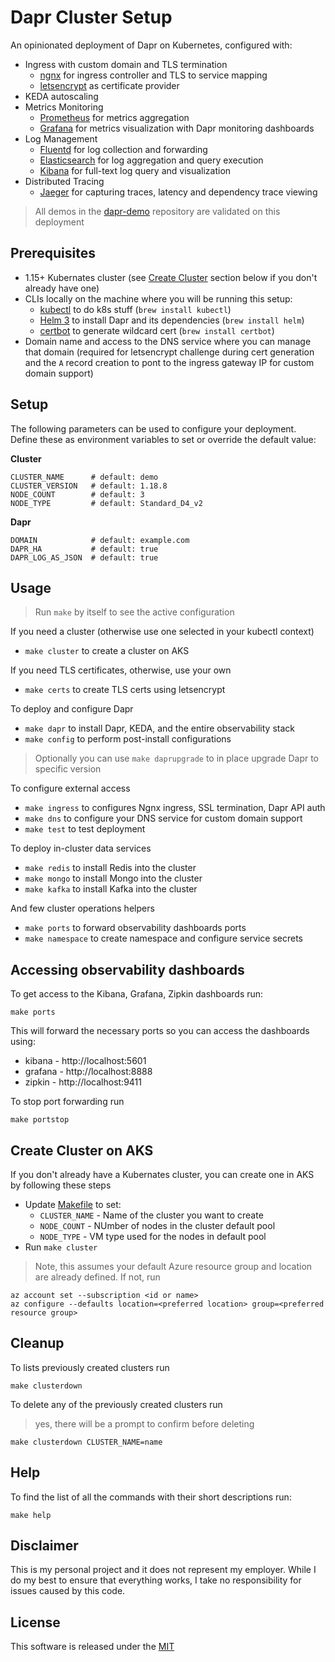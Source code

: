 # Dapr Cluster Setup

An opinionated deployment of Dapr on Kubernetes, configured with:

* Ingress with custom domain and TLS termination
  * [ngnx](https://nginx.org/en/) for ingress controller and TLS to service mapping 
  * [letsencrypt](https://letsencrypt.org/) as certificate provider
* KEDA autoscaling
* Metrics Monitoring
  * [Prometheus](https://prometheus.io/) for metrics aggregation
  * [Grafana](https://grafana.com/) for metrics visualization with Dapr monitoring dashboards
* Log Management
  * [Fluentd](https://www.fluentd.org/) for log collection and forwarding
  * [Elasticsearch](https://www.elastic.co/) for log aggregation and query execution
  * [Kibana](https://www.elastic.co/products/kibana) for full-text log query and visualization
* Distributed Tracing
  * [Jaeger](https://www.jaegertracing.io/) for capturing traces, latency and dependency trace viewing

> All demos in the [dapr-demo](../) repository are validated on this deployment
  
## Prerequisites

* 1.15+ Kubernates cluster (see [Create Cluster](#create-cluster-on-aks) section below if you don't already have one)
* CLIs locally on the machine where you will be running this setup:
  * [kubectl](https://kubernetes.io/docs/tasks/tools/install-kubectl/) to do k8s stuff (`brew install kubectl`)
  * [Helm 3](https://helm.sh/docs/intro/install/) to install Dapr and its dependencies (`brew install helm`)
  * [certbot](https://certbot.eff.org/lets-encrypt/osx-other.html) to generate wildcard cert (`brew install certbot`)
* Domain name and access to the DNS service where you can manage that domain (required for letsencrypt challenge during cert generation and the `A` record creation to pont to the ingress gateway IP for custom domain support)

## Setup 

The following parameters can be used to configure your deployment. Define these as environment variables to set or override the default value:

**Cluster** 

```shell
CLUSTER_NAME      # default: demo
CLUSTER_VERSION   # default: 1.18.8
NODE_COUNT        # default: 3
NODE_TYPE         # default: Standard_D4_v2
```

**Dapr**

```shell
DOMAIN            # default: example.com
DAPR_HA           # default: true
DAPR_LOG_AS_JSON  # default: true
```

## Usage

> Run `make` by itself to see the active configuration 

If you need a cluster (otherwise use one selected in your kubectl context)

* `make cluster` to create a cluster on AKS

If you need TLS certificates, otherwise, use your own

* `make certs` to create TLS certs using letsencrypt

To deploy and configure Dapr 

* `make dapr` to install Dapr, KEDA, and the entire observability stack
* `make config` to perform post-install configurations

> Optionally you can use `make daprupgrade` to in place upgrade Dapr to specific version

To configure external access 

* `make ingress` to configures Ngnx ingress, SSL termination, Dapr API auth
* `make dns` to configure your DNS service for custom domain support 
* `make test` to test deployment

To deploy in-cluster data services

* `make redis` to install Redis into the cluster 
* `make mongo` to install Mongo into the cluster 
* `make kafka` to install Kafka into the cluster 

And few cluster operations helpers

* `make ports` to forward observability dashboards ports
* `make namespace` to create namespace and configure service secrets 

## Accessing observability dashboards 

To get access to the Kibana, Grafana, Zipkin dashboards run:

```shell
make ports
```

This will forward the necessary ports so you can access the dashboards using: 

* kibana - http://localhost:5601
* grafana - http://localhost:8888
* zipkin - http://localhost:9411

To stop port forwarding run 

```shell
make portstop
```

## Create Cluster on AKS

If you don't already have a Kubernates cluster, you can create one in AKS by following these steps

* Update [Makefile](./Makefile) to set:
  * `CLUSTER_NAME` - Name of the cluster you want to create 
  * `NODE_COUNT` - NUmber of nodes in the cluster default pool
  * `NODE_TYPE` - VM type used for the nodes in default pool 
* Run `make cluster`

> Note, this assumes your default Azure resource group and location are already defined. If not, run

```shell
az account set --subscription <id or name>
az configure --defaults location=<preferred location> group=<preferred resource group>
```

## Cleanup

To lists previously created clusters run 

```shell
make clusterdown
```

To delete any of the previously created clusters run 

> yes, there will be a prompt to confirm before deleting

```shell
make clusterdown CLUSTER_NAME=name
```

## Help

To find the list of all the commands with their short descriptions run: 

```shell
make help
```

## Disclaimer

This is my personal project and it does not represent my employer. While I do my best to ensure that everything works, I take no responsibility for issues caused by this code.

## License

This software is released under the [MIT](../LICENSE)